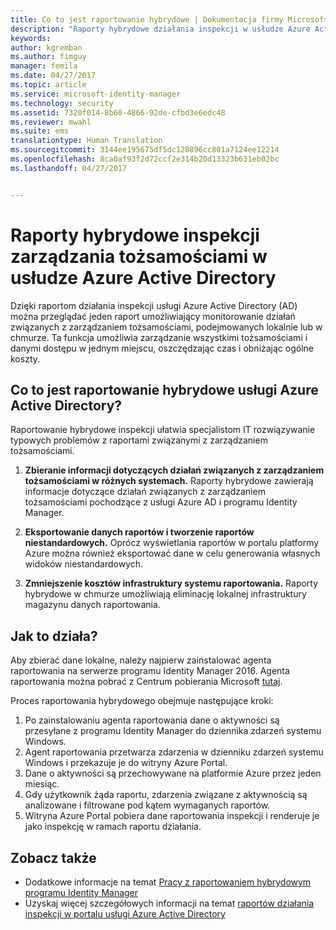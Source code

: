 ```yaml
---
title: Co to jest raportowanie hybrydowe | Dokumentacja firmy Microsoft
description: "Raporty hybrydowe działania inspekcji w usłudze Azure Active Directory pozwalają przeglądać poddane inspekcji zdarzenia w chmurze i lokalne."
keywords: 
author: kgremban
ms.author: fimguy
manager: femila
ms.date: 04/27/2017
ms.topic: article
ms.service: microsoft-identity-manager
ms.technology: security
ms.assetid: 7320f014-8b60-4866-92de-cfbd3e6edc48
ms.reviewer: mwahl
ms.suite: ems
translationtype: Human Translation
ms.sourcegitcommit: 3144ee195675df5dc120896cc801a7124ee12214
ms.openlocfilehash: 8ca0af93f2d72ccf2e314b20d13323b631eb02bc
ms.lasthandoff: 04/27/2017


---
```


# <a name="hybrid-identity-management-audit-reports-in-azure-active-directory"></a>Raporty hybrydowe inspekcji zarządzania tożsamościami w usłudze Azure Active Directory
Dzięki raportom działania inspekcji usługi Azure Active Directory (AD) można przeglądać jeden raport umożliwiający monitorowanie działań związanych z zarządzaniem tożsamościami, podejmowanych lokalnie lub w chmurze. Ta funkcja umożliwia zarządzanie wszystkimi tożsamościami i danymi dostępu w jednym miejscu, oszczędzając czas i obniżając ogólne koszty.

## <a name="what-is-azure-active-directory-hybrid-reporting"></a>Co to jest raportowanie hybrydowe usługi Azure Active Directory?
Raportowanie hybrydowe inspekcji ułatwia specjalistom IT rozwiązywanie typowych problemów z raportami związanymi z zarządzaniem tożsamościami.

1. **Zbieranie informacji dotyczących działań związanych z zarządzaniem tożsamościami w różnych systemach.** Raporty hybrydowe zawierają informacje dotyczące działań związanych z zarządzaniem tożsamościami pochodzące z usługi Azure AD i programu Identity Manager.

2. **Eksportowanie danych raportów i tworzenie raportów niestandardowych.** Oprócz wyświetlania raportów w portalu platformy Azure można również eksportować dane w celu generowania własnych widoków niestandardowych.

3. **Zmniejszenie kosztów infrastruktury systemu raportowania.** Raporty hybrydowe w chmurze umożliwiają eliminację lokalnej infrastruktury magazynu danych raportowania.

## <a name="how-does-it-work"></a>Jak to działa?

Aby zbierać dane lokalne, należy najpierw zainstalować agenta raportowania na serwerze programu Identity Manager 2016. Agenta raportowania można pobrać z Centrum pobierania Microsoft [tutaj](https://www.microsoft.com/en-us/download/details.aspx?id=####/).

Proces raportowania hybrydowego obejmuje następujące kroki:
1. Po zainstalowaniu agenta raportowania dane o aktywności są przesyłane z programu Identity Manager do dziennika zdarzeń systemu Windows.
2. Agent raportowania przetwarza zdarzenia w dzienniku zdarzeń systemu Windows i przekazuje je do witryny Azure Portal.
3. Dane o aktywności są przechowywane na platformie Azure przez jeden miesiąc.
4. Gdy użytkownik żąda raportu, zdarzenia związane z aktywnością są analizowane i filtrowane pod kątem wymaganych raportów.
5. Witryna Azure Portal pobiera dane raportowania inspekcji i renderuje je jako inspekcję w ramach raportu działania.

## <a name="see-also"></a>Zobacz także
- Dodatkowe informacje na temat [Pracy z raportowaniem hybrydowym programu Identity Manager](/microsoft-identity-manager/deploy-use/working-with-identity-manager-hybrid-reporting)
- Uzyskaj więcej szczegółowych informacji na temat [raportów działania inspekcji w portalu usługi Azure Active Directory](https://docs.microsoft.com/en-us/azure/active-directory/active-directory-reporting-activity-audit-logs)

